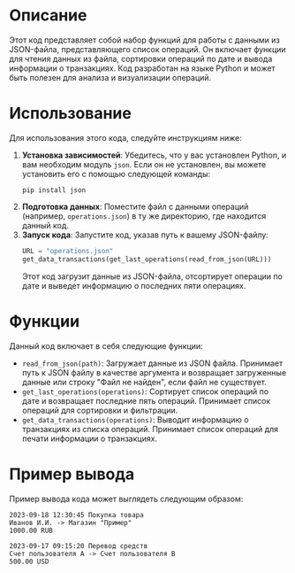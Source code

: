 # Описание

Этот код представляет собой набор функций для работы с данными из JSON-файла, представляющего список операций. Он включает функции для чтения данных из файла, сортировки операций по дате и вывода информации о транзакциях. Код разработан на языке Python и может быть полезен для анализа и визуализации операций.

# Использование

Для использования этого кода, следуйте инструкциям ниже:

1. **Установка зависимостей**: Убедитесь, что у вас установлен Python, и вам необходим модуль `json`. Если он не установлен, вы можете установить его с помощью следующей команды:
    ```
    pip install json
    ```
2. **Подготовка данных**: Поместите файл с данными операций (например, `operations.json`) в ту же директорию, где находится данный код.
3. **Запуск кода**: Запустите код, указав путь к вашему JSON-файлу:
    ```python
    URL = "operations.json"
    get_data_transactions(get_last_operations(read_from_json(URL)))
    ```
    Этот код загрузит данные из JSON-файла, отсортирует операции по дате и выведет информацию о последних пяти операциях.

# Функции

Данный код включает в себя следующие функции:

- `read_from_json(path)`: Загружает данные из JSON файла. Принимает путь к JSON файлу в качестве аргумента и возвращает загруженные данные или строку "Файл не найден", если файл не существует.
- `get_last_operations(operations)`: Сортирует список операций по дате и возвращает последние пять операций. Принимает список операций для сортировки и фильтрации.
- `get_data_transactions(operations)`: Выводит информацию о транзакциях из списка операций. Принимает список операций для печати информации о транзакциях.

# Пример вывода

Пример вывода кода может выглядеть следующим образом:
```
2023-09-18 12:30:45 Покупка товара
Иванов И.И. -> Магазин "Пример"
1000.00 RUB

2023-09-17 09:15:20 Перевод средств
Счет пользователя А -> Счет пользователя B
500.00 USD
```